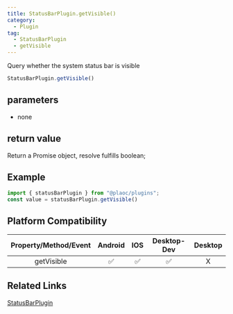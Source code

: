 ```yaml
---
title: StatusBarPlugin.getVisible()
category:
  - Plugin
tag:
  - StatusBarPlugin
  - getVisible 
---
```


Query whether the system status bar is visible

```js
StatusBarPlugin.getVisible()
```

## parameters

  - none

## return value

  Return a Promise object, resolve fulfills boolean;

## Example
```js
import { statusBarPlugin } from "@plaoc/plugins";
const value = statusBarPlugin.getVisible()
```


## Platform Compatibility

| Property/Method/Event| Android | IOS | Desktop-Dev | Desktop |
|:--------------------:|:-------:|:---:|:-----------:|:-------:|
| getVisible           | ✅      | ✅  | ✅          | X       |

## Related Links

[StatusBarPlugin](./index.md)



